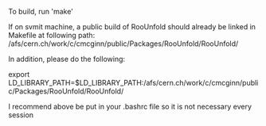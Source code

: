To build, run 'make'

If on svmit machine, a public build of RooUnfold should already be linked in Makefile at following path:
/afs/cern.ch/work/c/cmcginn/public/Packages/RooUnfold/RooUnfold/


In addition, please do the following:

export LD_LIBRARY_PATH=$LD_LIBRARY_PATH:/afs/cern.ch/work/c/cmcginn/public/Packages/RooUnfold/RooUnfold/

I recommend above be put in your .bashrc file so it is not necessary every session